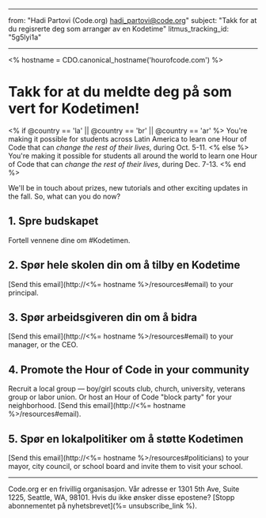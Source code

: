 * * *

from: "Hadi Partovi (Code.org) [&#104;&#x61;&#x64;&#105;&#x5f;&#112;&#x61;&#x72;&#116;&#x6f;&#118;&#x69;&#x40;&#99;&#x6f;&#100;&#x65;&#x2e;&#111;&#x72;&#103;](&#109;&#x61;&#105;&#x6c;&#x74;&#111;&#x3a;&#104;&#x61;&#x64;&#105;&#x5f;&#112;&#x61;&#x72;&#116;&#x6f;&#118;&#x69;&#x40;&#99;&#x6f;&#100;&#x65;&#x2e;&#111;&#x72;&#103;)" subject: "Takk for at du regisrerte deg som arrangør av en Kodetime" litmus_tracking_id: "5g5lyi1a"

* * *

<% hostname = CDO.canonical_hostname('hourofcode.com') %>

# Takk for at du meldte deg på som vert for Kodetimen!

<% if @country == 'la' || @country == 'br' || @country == 'ar' %> You're making it possible for students across Latin America to learn one Hour of Code that can *change the rest of their lives*, during Oct. 5-11. <% else %> You're making it possible for students all around the world to learn one Hour of Code that can *change the rest of their lives*, during Dec. 7-13. <% end %>

We'll be in touch about prizes, new tutorials and other exciting updates in the fall. So, what can you do now?

## 1. Spre budskapet

Fortell vennene dine om #Kodetimen.

## 2. Spør hele skolen din om å tilby en Kodetime

[Send this email](http://<%= hostname %>/resources#email) to your principal.

## 3. Spør arbeidsgiveren din om å bidra

[Send this email](http://<%= hostname %>/resources#email) to your manager, or the CEO.

## 4. Promote the Hour of Code in your community

Recruit a local group — boy/girl scouts club, church, university, veterans group or labor union. Or host an Hour of Code "block party" for your neighborhood. [Send this email](http://<%= hostname %>/resources#email).

## 5. Spør en lokalpolitiker om å støtte Kodetimen

[Send this email](http://<%= hostname %>/resources#politicians) to your mayor, city council, or school board and invite them to visit your school.

* * *

Code.org er en frivillig organisasjon. Vår adresse er 1301 5th Ave, Suite 1225, Seattle, WA, 98101. Hvis du ikke ønsker disse epostene? [Stopp abonnementet på nyhetsbrevet](%= unsubscribe_link %).